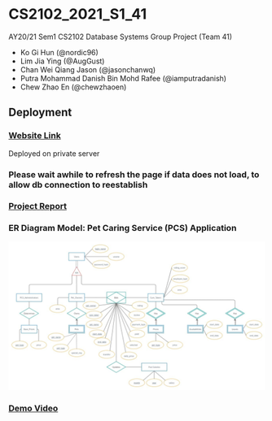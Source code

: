# CS2102_2021_S1_41
AY20/21 Sem1 CS2102 Database Systems Group Project (Team 41)
* Ko Gi Hun (@nordic96)
* Lim Jia Ying (@AugGust)
* Chan Wei Qiang Jason (@jasonchanwq)
* Putra Mohammad Danish Bin Mohd Rafee (@iamputradanish)
* Chew Zhao En (@chewzhaoen) 

## Deployment
### [Website Link](https://petcare.places.sg)
Deployed on private server
### Please wait awhile to refresh the page if data does not load, to allow db connection to reestablish

### [Project Report](docs/Report.pdf)

### ER Diagram Model: Pet Caring Service (PCS) Application
![ER Diagram](docs/images/ER_Diagram_Project.jpg)

### [Demo Video](docs/videos/demo_video.mp4)

